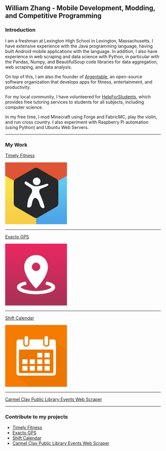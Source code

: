 ## William Zhang - Mobile Development, Modding, and Competitive Programming

### Introduction

I am a freshman at Lexington High School in Lexington, Massachusetts. I have extensive experience with the Java programming language, having built Android mobile applications with the language. In addition, I also have experience in web scraping and data science with Python, in particular with the Pandas, Numpy, and BeautifulSoup code libraries for data aggregation, web scraping, and data analysis.

On top of this, I am also the founder of [Argentable](https://www.argentable.github.io), an open-source software organization that develops apps for fitness, entertainment, and productivity.

For my local community, I have volunteered for [HelpForStudents](https://www.helpforstudents.org), which provides free tutoring services to students for all subjects, including computer science. 

In my free time, I mod Minecraft using Forge and FabricMC, play the violin, and run cross country. I also experiment with Raspberry Pi automation (using Python) and Ubuntu Web Servers.

---

### My Work

[Timely Fitness](/timely_fitness.md)

<img src="images/timely_fitness_logo.png?raw=true" alt="drawing" width="200"/>

---
[Exacto GPS](/exacto_gps.md)

<img src="images/exacto_gps_logo.png?raw=true" alt="drawing" width="200"/>

---
[Shift Calendar](/shift_calendar.md)

<img src="images/shift_calendar_logo.png?raw=true" alt="drawing" width="200"/>

---
[Carmel Clay Public Library Events Web Scraper](ccpl_web_scraper.md)

---

### Contribute to my projects

- [Timely Fitness](https://github.com/Argentable/Timely-Fitness#readme)
- [Exacto GPS](https://github.com/Argentable/Exacto-GPS#readme)
- [Shift Calendar](https://github.com/Argentable/Shift-Calendar#readme)
- [Carmel Clay Public Library Events Web Scraper](https://github.com/Anksharskarp/Python-Web-Crawler-Class-Course-Project#readme)
